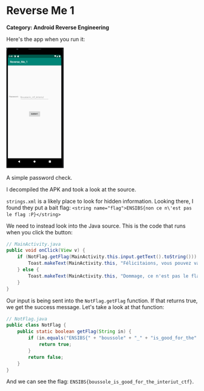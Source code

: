 # Reverse Me 1
**Category: Android Reverse Engineering**

Here's the app when you run it:

<img width=30% src=images/app.png></img>

A simple password check.

I decompiled the APK and took a look at the source. 

`strings.xml` is a likely place to look for hidden information. Looking there, I found they put a bait flag: `<string name="flag">ENSIBS{non ce n\'est pas le flag :P}</string>`

We need to instead look into the Java source. This is the code that runs when you click the button:

```java
// MainActivity.java
public void onClick(View v) {
    if (NotFlag.getFlag(MainActivity.this.input.getText().toString())) {
        Toast.makeText(MainActivity.this, "Félicitaions, vous pouvez valider avec ce flag", 1).show();
    } else {
        Toast.makeText(MainActivity.this, "Dommage, ce n'est pas le flag", 1).show();
    }
}
```

Our input is being sent into the `NotFlag.getFlag` function. If that returns true, we get the success message. Let's take a look at that function:

```java            
// NotFlag.java  
public class NotFlag {
    public static boolean getFlag(String in) {
        if (in.equals("ENSIBS{" + "boussole" + "_" + "is_good_for_the" + "_" + "interiut" + "_" + "ctf" + "}")) {
            return true;
        }
        return false;
    }
}

```

And we can see the flag: `ENSIBS{boussole_is_good_for_the_interiut_ctf}`.
